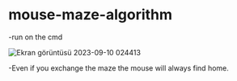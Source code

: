 # mouse-maze-algorithm

-run on the cmd 

![Ekran görüntüsü 2023-09-10 024413](https://github.com/thirtyfive-35/mouse-maze-algorithm/assets/99458931/338a36ba-e666-4081-9d19-5d73ac4daf8b)

-Even if you exchange the maze the mouse will always find home.


